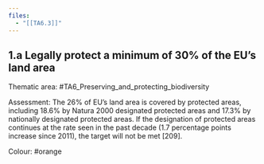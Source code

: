```yaml
---
files:
  - "[[TA6.3]]"
---
```

## 1.a Legally protect a minimum of 30% of the EU’s land area

Thematic area: #TA6_Preserving_and_protecting_biodiversity

Assessment: The 26% of EU’s land area is covered by protected areas, including 18.6% by Natura 2000 designated protected areas and 17.3% by nationally designated protected areas. If the designation of protected areas continues at the rate seen in the past decade (1.7 percentage points increase since 2011), the target will not be met [209].

Colour: #orange